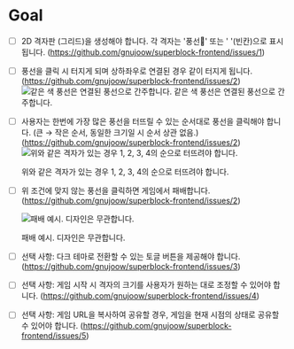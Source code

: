 # Goal
- [ ]  2D 격자판 (그리드)을 생성해야 합니다. 각 격자는 '풍선🎈' 또는 ' '(빈칸)으로 표시됩니다. (https://github.com/gnujoow/superblock-frontend/issues/1)
- [ ]  풍선을 클릭 시 터지게 되며 상하좌우로 연결된 경우 같이 터지게 됩니다. (https://github.com/gnujoow/superblock-frontend/issues/2)  
    ![같은 색 풍선은 연결된 풍선으로 간주합니다.](https://prod-files-secure.s3.us-west-2.amazonaws.com/9ef2399c-afae-48d3-be2b-09126471e54e/1d5917f2-d2bb-4d24-888b-490d422abe0c/Untitled.png)
    같은 색 풍선은 연결된 풍선으로 간주합니다.
    
- [ ]  사용자는 한번에 가장 많은 풍선을 터뜨릴 수 있는 순서대로 풍선을 클릭해야 합니다. 
(큰 → 작은 순서, 동일한 크기일 시 순서 상관 없음.)(https://github.com/gnujoow/superblock-frontend/issues/2)  
    ![위와 같은 격자가 있는 경우 1, 2, 3, 4의 순으로 터뜨려야 합니다.](https://prod-files-secure.s3.us-west-2.amazonaws.com/9ef2399c-afae-48d3-be2b-09126471e54e/90371592-d343-4eb6-a55b-26d4b3a698f7/Untitled.png)
    
    위와 같은 격자가 있는 경우 1, 2, 3, 4의 순으로 터뜨려야 합니다.
    
- [ ]  위 조건에 맞지 않는 풍선을 클릭하면 게임에서 패배합니다. (https://github.com/gnujoow/superblock-frontend/issues/2)
    
    ![패배 예시. 디자인은 무관합니다.](https://prod-files-secure.s3.us-west-2.amazonaws.com/9ef2399c-afae-48d3-be2b-09126471e54e/72a6ae37-73b7-4357-8fbd-485ec33ec0a0/Untitled.png)
    
    패배 예시. 디자인은 무관합니다.
    
- [ ]  선택 사항: 다크 테마로 전환할 수 있는 토글 버튼을 제공해야 합니다. (https://github.com/gnujoow/superblock-frontend/issues/3)
- [ ]  선택 사항: 게임 시작 시 격자의 크기를 사용자가 원하는 대로 조정할 수 있어야 합니다. (https://github.com/gnujoow/superblock-frontend/issues/4)
- [ ]  선택 사항: 게임 URL을 복사하여 공유할 경우, 게임을 현재 시점의 상태로 공유할 수 있어야 합니다. (https://github.com/gnujoow/superblock-frontend/issues/5)
